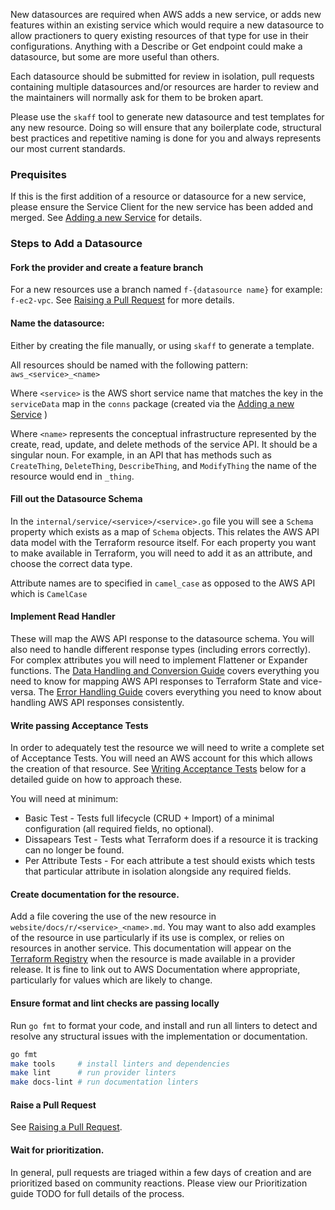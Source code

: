 New datasources are required when AWS adds a new service, or adds new features within an existing service which would require a new datasource to allow practioners to query existing resources of that type for use in their configurations. Anything with a Describe or Get endpoint could make a datasource, but some are more useful than others.

Each datasource should be submitted for review in isolation, pull requests containing multiple datasources and/or resources are harder to review and the maintainers will normally ask for them to be broken apart.

Please use the `skaff` tool to generate new datasource and test templates for any new resource. Doing so will ensure that any boilerplate code, structural best practices and repetitive naming is done for you and always represents our most current standards.

### Prequisites

If this is the first addition of a resource or datasource for a new service, please ensure the Service Client for the new service has been added and merged. See [Adding a new Service](add-a-new-service.md) for details.

### Steps to Add a Datasource

#### Fork the provider and create a feature branch

For a new resources use a branch named `f-{datasource name}` for example: `f-ec2-vpc`. See [Raising a Pull Request](raising-a-pull-request.md) for more details.

#### Name the datasource: 

Either by creating the file manually, or using `skaff` to generate a template.

All resources should be named with the following pattern: `aws_<service>_<name>`

Where `<service>` is the AWS short service name that matches the key in the `serviceData` map in the `conns` package (created via the [Adding a new Service](add-a-new-service.md) )

Where `<name>` represents the conceptual infrastructure represented by the create, read, update, and delete methods of the service API. It should be a singular noun. For example, in an API that has methods such as `CreateThing`, `DeleteThing`, `DescribeThing`, and `ModifyThing` the name of the resource would end in `_thing`.

#### Fill out the Datasource Schema

In the `internal/service/<service>/<service>.go` file you will see a `Schema` property which exists as a map of `Schema` objects. This relates the AWS API data model with the Terraform resource itself. For each property you want to make available in Terraform, you will need to add it as an attribute, and choose the correct data type.

Attribute names are to specified in `camel_case` as opposed to the AWS API which is `CamelCase`

#### Implement Read Handler

These will map the AWS API response to the datasource schema. You will also need to handle different response types (including errors correctly). For complex attributes you will need to implement Flattener or Expander functions. The [Data Handling and Conversion Guide](data-handling-and-conversion.md) covers everything you need to know for mapping AWS API responses to Terraform State and vice-versa. The [Error Handling Guide](error-handling.md) covers everything you need to know about handling AWS API responses consistently.

#### Write passing Acceptance Tests
In order to adequately test the resource we will need to write a complete set of Acceptance Tests. You will need an AWS account for this which allows the creation of that resource. See [Writing Acceptance Tests](#writing-acceptance-tests) below for a detailed guide on how to approach these.

You will need at minimum:

- Basic Test - Tests full lifecycle (CRUD + Import) of a minimal configuration (all required fields, no optional).
- Dissapears Test - Tests what Terraform does if a resource it is tracking can no longer be found.
- Per Attribute Tests - For each attribute a test should exists which tests that particular attribute in isolation alongside any required fields.

#### Create documentation for the resource. 

Add a file covering the use of the new resource in `website/docs/r/<service>_<name>.md`. You may want to also add examples of the resource in use particularly if its use is complex, or relies on resources in another service. This documentation will appear on the [Terraform Registry](https://registry.terraform.io/providers/hashicorp/aws/latest) when the resource is made available in a provider release. It is fine to link out to AWS Documentation where appropriate, particularly for values which are likely to change.

#### Ensure format and lint checks are passing locally

Run `go fmt` to format your code, and install and run all linters to detect and resolve any structural issues with the implementation or documentation.

```bash
go fmt
make tools     # install linters and dependencies
make lint      # run provider linters
make docs-lint # run documentation linters
```

#### Raise a Pull Request

See [Raising a Pull Request](raising-a-pull-request.md).

#### Wait for prioritization.

In general, pull requests are triaged within a few days of creation and are prioritized based on community reactions. Please view our Prioritization guide TODO for full details of the process.

